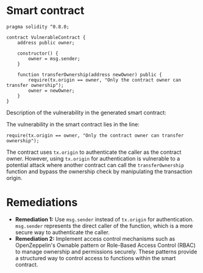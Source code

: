 # Smart contract

```solidity
pragma solidity ^0.8.0;

contract VulnerableContract {
    address public owner;

    constructor() {
        owner = msg.sender;
    }

    function transferOwnership(address newOwner) public {
        require(tx.origin == owner, "Only the contract owner can transfer ownership");
        owner = newOwner;
    }
}
```

Description of the vulnerability in the generated smart contract:

The vulnerability in the smart contract lies in the line:
```solidity
require(tx.origin == owner, "Only the contract owner can transfer ownership");
```
The contract uses `tx.origin` to authenticate the caller as the contract owner. However, using `tx.origin` for authentication is vulnerable to a potential attack where another contract can call the `transferOwnership` function and bypass the ownership check by manipulating the transaction origin.

# Remediations

- **Remediation 1:** Use `msg.sender` instead of `tx.origin` for authentication. `msg.sender` represents the direct caller of the function, which is a more secure way to authenticate the caller.
- **Remediation 2:** Implement access control mechanisms such as OpenZeppelin's Ownable pattern or Role-Based Access Control (RBAC) to manage ownership and permissions securely. These patterns provide a structured way to control access to functions within the smart contract.